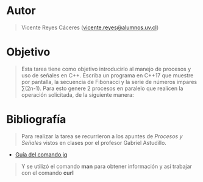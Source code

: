 # Autor

> Vicente Reyes Cáceres (<vicente.reyes@alumnos.uv.cl>)

# Objetivo

> Esta tarea tiene como objetivo introducirlo al manejo de procesos y uso de señales  en C++. Escriba un programa en C++17 que muestre por pantalla, la secuencia de Fibonacci y la serie de números impares ∑(2n-1). Para esto genere 2 procesos en paralelo que realicen la operación solicitada, de la siguiente manera:

# Bibliografía

> Para realizar la tarea se recurrieron a los apuntes de _Procesos y Señales_ vistos en clases por el profesor Gabriel Astudillo.

- [Guía del comando jq](https://www.baeldung.com/linux/jq-command-json)

> Y se utilizó el comando **man** para obtener información y así trabajar con el comando **curl**
